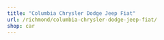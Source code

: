 ```yaml
---
title: "Columbia Chrysler Dodge Jeep Fiat"
url: /richmond/columbia-chrysler-dodge-jeep-fiat/
shop: car
---
```


